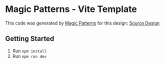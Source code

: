 # Magic Patterns - Vite Template

This code was generated by [Magic Patterns](https://magicpatterns.com) for this design: [Source Design](https://www.magicpatterns.com/c/j1yxbsrlr5ce6mmrrans8j)

## Getting Started

1. Run `npm install`
2. Run `npm run dev`
